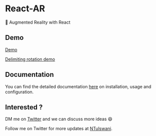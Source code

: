 # React-AR
🚀  Augmented Reality with React

## Demo
[Demo](https://twitter.com/NTulswani/status/911284951181438976)

[Delimiting rotation demo](https://twitter.com/NTulswani/status/915218481649377280)

## Documentation

You can find the detailed documentation [here](./docs) on installation, usage and configuration.

## Interested ?

DM me on [Twitter](https://twitter.com/NTulswani) and we can discuss more ideas 😄

Follow me on Twitter for more updates at [NTulswani](https://twitter.com/NTulswani).

